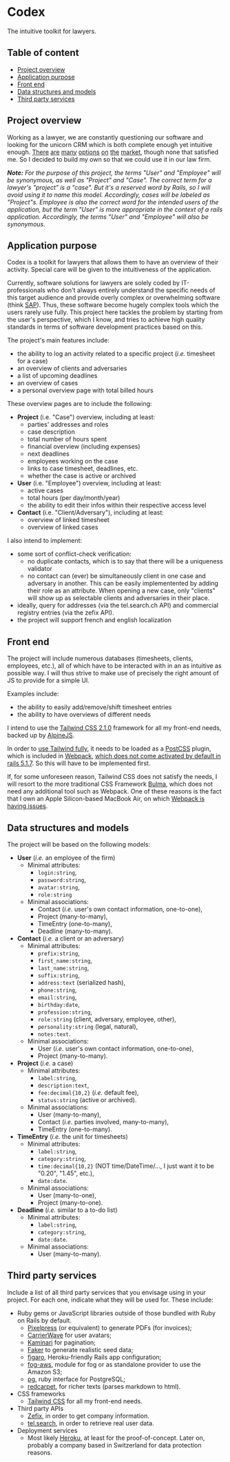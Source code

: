 # Codex

The intuitive toolkit for lawyers.

## Table of content

- [Project overview](#project-overview)
- [Application purpose](#application-purpose)
- [Front end](#front-end)
- [Data structures and models](#data-structures-and-models)
- [Third party services](#third-party-services)

## Project overview

Working as a lawyer, we are constantly questioning our software and looking for the unicorn CRM which is both complete enough yet intuitive enough. [There](https://www.coradis.ch) [are](https://www.winjur.com/features.php) [many](https://fr.timesensor.ch) [options](https://www.clio.com/uk/) [on](https://www.microsoft.com/fr-ch/microsoft-365/sharepoint/collaboration) [the](https://www.vertec.com/ch/) [market](https://www.sergroup.com/de/ecm-software.html), though none that satisfied me. So I decided to build my own so that we could use it in our law firm.

_**Note:** For the purpose of this project, the terms "User" and "Employee" will be synonymous, as well as "Project" and "Case". The correct term for a lawyer's "project" is a "case". But it's a reserved word by Rails, so I will avoid using it to name this model. Accordingly, cases will be labeled as "Project"s. Employee is also the correct word for the intended users of the application, but the term "User" is more appropriate in the context of a rails application. Accordingly, the terms "User" and "Employee" will also be synonymous._

## Application purpose

Codex is a toolkit for lawyers that allows them to have an overview of their activity. Special care will be given to the intuitiveness of the application.

Currently, software solutions for lawyers are solely coded by IT-professionals who don't always entirely understand the specific needs of this target audience and provide overly complex or overwhelming software (think [SAP](https://www.sap.com/suisse/index.html)). Thus, these software become hugely complex tools which the users rarely use fully. This project here tackles the problem by starting from the user's perspective, which I know, and tries to achieve high quality standards in terms of software development practices based on this.

The project's main features include:
- the ability to log an activity related to a specific project (_i.e._ timesheet for a case)
- an overview of clients and adversaries
- a list of upcoming deadlines
- an overview of cases
- a personal overview page with total billed hours

These overview pages are to include the following:
- **Project** (i.e. "Case") overview, including at least:
  - parties' addresses and roles
  - case description
  - total number of hours spent
  - financial overview (including expenses)
  - next deadlines
  - employees working on the case
  - links to case timesheet, deadlines, etc.
  - whether the case is active or archived
- **User** (i.e. "Employee") overview, including at least:
  - active cases
  - total hours (per day/month/year)
  - the ability to edit their infos within their respective access level
- **Contact** (i.e. "Client/Adversary"), including at least:
  - overview of linked timesheet
  - overview of linked cases

I also intend to implement:
- some sort of conflict-check verification:
  - no duplicate contacts, which is to say that there will be a uniqueness validator
  - no contact can (ever) be simultaneously client in one case and adversary in another. This can be easily implementented by adding their role as an attribute. When opening a new case, only "clients" will show up as selectable clients and adversaries in their place.
- ideally, query for addresses (via the tel.search.ch API) and commercial registry entries (via the zefix API).
- the project will support french and english localization

## Front end

The project will include numerous databases (timesheets, clients, employees, etc.), all of which have to be interacted with in an as intuitive as possible way. I will thus strive to make use of precisely the right amount of JS to provide for a simple UI.

Examples include:
- the ability to easily add/remove/shift timesheet entries
- the ability to have overviews of different needs

I intend to use the [Tailwind CSS 2.1.0](https://tailwindcss.com) framework for all my front-end needs, backed up by [AlpineJS](https://github.com/alpinejs/alpine).

In order to [use Tailwind fully](https://tailwindcss.com/docs/installation), it needs to be loaded as a [PostCSS](https://postcss.org) plugin, which is included in [Webpack](https://webpack.js.org), [which does not come activated by default in rails 5.1.7](https://samuelmullen.com/articles/embracing-change-rails51-adopts-yarn-webpack-and-the-js-ecosystem/). So this will have to be implemented first.

If, for some unforeseen reason, Tailwind CSS does not satisfy the needs, I will resort to the more traditional CSS Framework [Bulma](https://bulma.io), which does not need any additional tool such as Webpack. One of these reasons is the fact that I own an Apple Silicon-based MacBook Air, on which [Webpack is having issues](https://github.com/rails/webpacker/issues/2992#issuecomment-827002178).

## Data structures and models

The project will be based on the following models:
- **User** (_i.e._ an employee of the firm)
  - Minimal attributes:
    - `login:string`,
    - `password:string`,
    - `avatar:string`,
    - `role:string`
  - Minimal associations:
    - Contact (_i.e._ user's own contact information, one-to-one),
    - Project (many-to-many),
    - TimeEntry (one-to-many),
    - Deadline (many-to-many).
- **Contact** (_i.e._ a client or an adversary)
  - Minimal attributes:
    - `prefix:string`,
    - `first_name:string`,
    - `last_name:string`,
    - `suffix:string`,
    - `address:text` (serialized hash),
    - `phone:string`,
    - `email:string`,
    - `birthday:date`,
    - `profession:string`,
    - `role:string` (client, adversary, employee, other),
    - `personality:string` (legal, natural),
    - `notes:text`.
  - Minimal associations:
    - User (_i.e._ user's own contact information, one-to-one),
    - Project (many-to-many).
- **Project** (_i.e._ a case)
  - Minimal attributes:
    - `label:string`,
    - `description:text`,
    - `fee:decimal{10,2}` (_i.e._ default fee),
    - `status:string` (active or archived).
  - Minimal associations:
    - User (many-to-many),
    - Contact (_i.e._ parties involved, many-to-many),
    - TimeEntry (one-to-many).
- **TimeEntry** (_i.e._ the unit for timesheets)
  - Minimal attributes:
    - `label:string`,
    - `category:string`,
    - `time:decimal{10,2}` (NOT time/DateTime/..., I just want it to be "0.20", "1.45", etc.),
    - `date:date`.
  - Minimal associations:
    - User (many-to-one),
    - Project (many-to-one).
- **Deadline** (_i.e._ similar to a to-do list)
  - Minimal attributes:
    - `label:string`,
    - `category:string`,
    - `date:date`.
  - Minimal associations:
    - User (many-to-many).

## Third party services

Include a list of all third party services that you envisage using in your project. For each one, indicate what they will be used for. These include:

* Ruby gems or JavaScript libraries outside of those bundled with Ruby on Rails by default.
  - [Pixelpress](https://github.com/nerdgeschoss/pixelpress) (or equivalent) to generate PDFs (for invoices);
  - [CarrierWave](https://github.com/carrierwaveuploader/carrierwave) for user avatars;
  - [Kaminari](https://github.com/kaminari/kaminari) for pagination;
  - [Faker](https://github.com/faker-ruby/faker) to generate realistic seed data;
  - [figaro](https://rubygems.org/gems/figaro), Heroku-friendly Rails app configuration;
  - [fog-aws](https://rubygems.org/gems/fog-aws), module for fog or as standalone provider to use the Amazon S3;
  - [pg](https://rubygems.org/gems/pg), ruby interface for PostgreSQL;
  - [redcarpet](https://rubygems.org/gems/redcarpet), for richer texts (parses markdown to html).
* CSS frameworks
  - [Tailwind CSS](https://tailwindcss.com) for all my front-end needs.
* Third party APIs
  - [Zefix](https://www.e-service.admin.ch/wiki/display/openegovdoc/Zefix+Webservice), in order to get company information.
  - [tel.search](https://tel.search.ch/api/help.fr.html), in order to retrieve real user data.
* Deployment services
  - Most likely [Heroku](https://www.heroku.com), at least for the proof-of-concept. Later on, probably a company based in Switzerland for data protection reasons.
